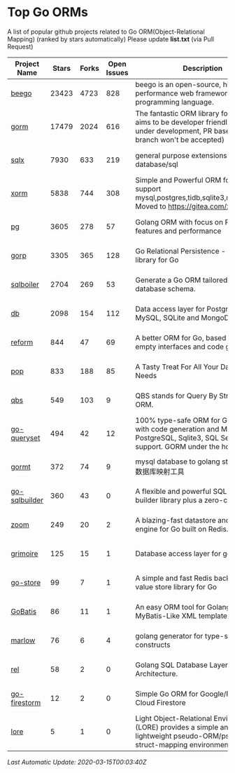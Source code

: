 # Top Go ORMs
A list of popular github projects related to Go ORM(Object-Relational Mapping) (ranked by stars automatically)
Please update **list.txt** (via Pull Request)

| Project Name | Stars | Forks | Open Issues | Description | Last Update |
| ------------ | ----- | ----- | ----------- | ----------- | ----------- |
| [beego](https://github.com/astaxie/beego) | 23423 | 4723 | 828 | beego is an open-source, high-performance web framework for the Go programming language. | 2020-03-14 21:06:21 |
| [gorm](https://github.com/jinzhu/gorm) | 17479 | 2024 | 616 | The fantastic ORM library for Golang, aims to be developer friendly (v2 is under development, PR based on master branch won't be accepted) | 2020-03-14 18:04:00 |
| [sqlx](https://github.com/jmoiron/sqlx) | 7930 | 633 | 219 | general purpose extensions to golang's database/sql | 2020-03-14 18:05:48 |
| [xorm](https://github.com/go-xorm/xorm) | 5838 | 744 | 308 | Simple and Powerful ORM for Go, support mysql,postgres,tidb,sqlite3,mssql,oracle, Moved to https://gitea.com/xorm/xorm | 2020-03-14 17:42:04 |
| [pg](https://github.com/go-pg/pg) | 3605 | 278 | 57 | Golang ORM with focus on PostgreSQL features and performance | 2020-03-14 15:28:54 |
| [gorp](https://github.com/go-gorp/gorp) | 3305 | 365 | 128 | Go Relational Persistence - an ORM-ish library for Go | 2020-03-10 17:07:39 |
| [sqlboiler](https://github.com/volatiletech/sqlboiler) | 2704 | 269 | 53 | Generate a Go ORM tailored to your database schema. | 2020-03-14 21:43:38 |
| [db](https://github.com/upper/db) | 2098 | 154 | 112 | Data access layer for PostgreSQL, MySQL, SQLite and MongoDB. | 2020-03-14 14:14:55 |
| [reform](https://github.com/go-reform/reform) | 844 | 47 | 69 | A better ORM for Go, based on non-empty interfaces and code generation. | 2020-03-14 21:44:37 |
| [pop](https://github.com/gobuffalo/pop) | 833 | 188 | 85 | A Tasty Treat For All Your Database Needs | 2020-03-12 09:37:58 |
| [qbs](https://github.com/coocood/qbs) | 549 | 103 | 9 | QBS stands for Query By Struct. A Go ORM. | 2020-03-07 04:25:28 |
| [go-queryset](https://github.com/jirfag/go-queryset) | 494 | 42 | 12 | 100% type-safe ORM for Go (Golang) with code generation and MySQL, PostgreSQL, Sqlite3, SQL Server support. GORM under the hood. | 2020-03-11 09:37:36 |
| [gormt](https://github.com/xxjwxc/gormt) | 372 | 74 | 9 | mysql database to golang struct , golang 数据库映射工具 | 2020-03-14 11:59:09 |
| [go-sqlbuilder](https://github.com/huandu/go-sqlbuilder) | 360 | 43 | 0 | A flexible and powerful SQL string builder library plus a zero-config ORM. | 2020-03-14 04:22:31 |
| [zoom](https://github.com/albrow/zoom) | 249 | 20 | 2 | A blazing-fast datastore and querying engine for Go built on Redis. | 2020-03-14 21:02:21 |
| [grimoire](https://github.com/Fs02/grimoire) | 125 | 15 | 1 | Database access layer for golang | 2020-02-01 01:53:23 |
| [go-store](https://github.com/gosuri/go-store) | 99 | 7 | 1 | A simple and fast Redis backed key-value store library for Go | 2020-03-01 08:06:45 |
| [GoBatis](https://github.com/runner-mei/GoBatis) | 86 | 11 | 1 | An easy ORM tool for Golang, support MyBatis-Like XML template SQL | 2020-03-14 03:47:58 |
| [marlow](https://github.com/dadleyy/marlow) | 76 | 6 | 4 | golang generator for type-safe sql api constructs | 2020-03-03 20:18:43 |
| [rel](https://github.com/Fs02/rel) | 58 | 2 | 0 | Golang SQL Database Layer for Layered Architecture. | 2020-03-14 16:11:37 |
| [go-firestorm](https://github.com/jschoedt/go-firestorm) | 12 | 2 | 0 | Simple Go ORM for Google/Firebase Cloud Firestore | 2020-03-14 03:48:27 |
| [lore](https://github.com/abrahambotros/lore) | 5 | 1 | 0 | Light Object-Relational Environment (LORE) provides a simple and lightweight pseudo-ORM/pseudo-struct-mapping environment for Go | 2019-08-18 20:19:39 |

*Last Automatic Update: 2020-03-15T00:03:40Z*